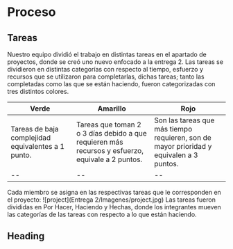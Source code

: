 # **Proceso**
## Tareas

Nuestro equipo dividió el trabajo en distintas tareas en el apartado de proyectos, donde se creó uno nuevo enfocado a la entrega 2. Las tareas se dividieron en distintas categorías con respecto al tiempo, esfuerzo y recursos que se utilizaron para completarlas, dichas tareas; tanto las completadas como las que se están haciendo, fueron categorizadas con tres distintos colores.

|Verde|Amarillo|Rojo|
|--|--|--|
|Tareas de baja complejidad equivalentes a 1 punto.|Tareas que toman 2 o 3 días debido a que requieren más recursos y esfuerzo, equivale a 2 puntos.|Son las tareas que más tiempo requieren, son de mayor prioridad y equivalen a 3 puntos.|
|--|--|--|
Cada miembro se asigna en las respectivas tareas que le corresponden en el proyecto:
![project](Entrega 2/Imagenes/project.jpg)
Las tareas fueron divididas en Por Hacer, Haciendo y Hechas, donde los integrantes mueven las categorías de las tareas con respecto a lo que están haciendo.

## **Heading**





